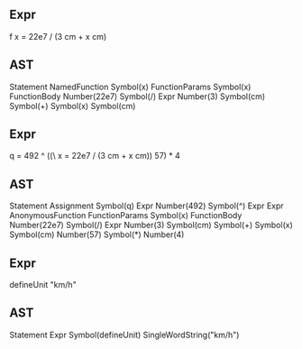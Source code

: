 ## Expr ##

f x = 22e7 / (3 cm + x cm)

## AST ##

Statement
    NamedFunction
        Symbol(x)
        FunctionParams
            Symbol(x)
        FunctionBody
            Number(22e7)
            Symbol(/)
            Expr
                Number(3)
                Symbol(cm)
                Symbol(+)
                Symbol(x)
                Symbol(cm)

## Expr ##

q = 492 ^ ((\ x = 22e7 / (3 cm + x cm)) 57) * 4

## AST ##

Statement
    Assignment
        Symbol(q)
        Expr
            Number(492)
            Symbol(^)
            Expr
                Expr
                    AnonymousFunction
                        FunctionParams
                            Symbol(x)
                        FunctionBody
                            Number(22e7)
                            Symbol(/)
                            Expr
                                Number(3)
                                Symbol(cm)
                                Symbol(+)
                                Symbol(x)
                                Symbol(cm)
                    Number(57)
            Symbol(*)
            Number(4)

## Expr ##

defineUnit "km/h"

## AST ##

Statement
    Expr
        Symbol(defineUnit)
        SingleWordString("km/h")

